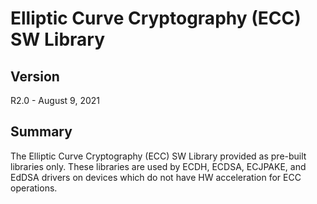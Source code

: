 # Elliptic Curve Cryptography (ECC) SW Library

## Version
R2.0 - August 9, 2021

## Summary
The Elliptic Curve Cryptography (ECC) SW Library provided as pre-built libraries
only. These libraries are used by ECDH, ECDSA, ECJPAKE, and EdDSA drivers on
devices which do not have HW acceleration for ECC operations.
